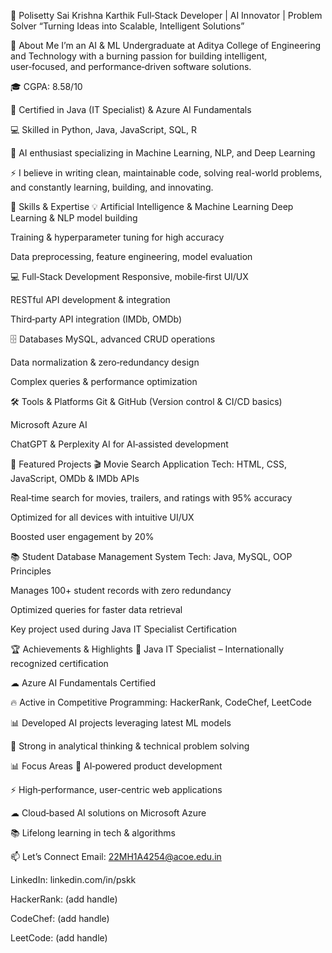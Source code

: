 🚀 Polisetty Sai Krishna Karthik
Full‑Stack Developer | AI Innovator | Problem Solver
“Turning Ideas into Scalable, Intelligent Solutions”

📌 About Me
I’m an AI & ML Undergraduate at Aditya College of Engineering and Technology with a burning passion for building intelligent, user‑focused, and performance‑driven software solutions.

🎓 CGPA: 8.58/10

🏅 Certified in Java (IT Specialist) & Azure AI Fundamentals

💻 Skilled in Python, Java, JavaScript, SQL, R

🤖 AI enthusiast specializing in Machine Learning, NLP, and Deep Learning

⚡ I believe in writing clean, maintainable code, solving real-world problems, and constantly learning, building, and innovating.

💼 Skills & Expertise
💡 Artificial Intelligence & Machine Learning
Deep Learning & NLP model building

Training & hyperparameter tuning for high accuracy

Data preprocessing, feature engineering, model evaluation

💻 Full‑Stack Development
Responsive, mobile‑first UI/UX

RESTful API development & integration

Third‑party API integration (IMDb, OMDb)

🗄 Databases
MySQL, advanced CRUD operations

Data normalization & zero‑redundancy design

Complex queries & performance optimization

🛠 Tools & Platforms
Git & GitHub (Version control & CI/CD basics)

Microsoft Azure AI

ChatGPT & Perplexity AI for AI‑assisted development

🚀 Featured Projects
🎬 Movie Search Application
Tech: HTML, CSS, JavaScript, OMDb & IMDb APIs

Real‑time search for movies, trailers, and ratings with 95% accuracy

Optimized for all devices with intuitive UI/UX

Boosted user engagement by 20%

📚 Student Database Management System
Tech: Java, MySQL, OOP Principles

Manages 100+ student records with zero redundancy

Optimized queries for faster data retrieval

Key project used during Java IT Specialist Certification

🏆 Achievements & Highlights
🌟 Java IT Specialist – Internationally recognized certification

☁ Azure AI Fundamentals Certified

🔥 Active in Competitive Programming: HackerRank, CodeChef, LeetCode

📊 Developed AI projects leveraging latest ML models

🧠 Strong in analytical thinking & technical problem solving

📊 Focus Areas
🚀 AI‑powered product development

⚡ High‑performance, user-centric web applications

☁ Cloud‑based AI solutions on Microsoft Azure

📚 Lifelong learning in tech & algorithms

📫 Let’s Connect
Email: 22MH1A4254@acoe.edu.in

LinkedIn: linkedin.com/in/pskk

HackerRank: (add handle)

CodeChef: (add handle)

LeetCode: (add handle)

